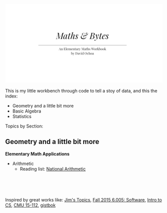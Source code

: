 ![text](https://github.com/devicemxl/Maths-Bytes/raw/raiz/db82e498-bbd2-4298-87e2-c0fecdb04720.png)

This is my little workbench through code to tell a stoy of data, and this the index:

 - Geometry and a little bit more
 - Basic Algebra
 - Statistics

Topics by Section:

## Geometry and a little bit more
**Elementary Math Applications**

 - Arithmetic
    - Reading list: [National Arithmetic](https://books.google.com.mx/books?id=uah1l-Mu0KQC&printsec=frontcover&dq=Benjamin+Greenleaf&hl=es&sa=X&ved=2ahUKEwjfyt-oy9n5AhVekGoFHYSWD_oQ6AF6BAgFEAI#v=onepage&q=Benjamin%20Greenleaf&f=false)
    
<br><br><br><br>
Inspired by great works like: [Jim's Topics](https://www.cs.utah.edu/~germain/PPS/Topics/index.html),  [Fall 2015 6.005: Software](http://web.mit.edu/6.005/www/fa15/), [Intro to CS](https://introcs.cs.princeton.edu/java/home/), [CMU 15-112](https://www.cs.cmu.edu/~112/index.html),  [gistbok](https://gistbok.ucgis.org/)
